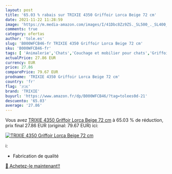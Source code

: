 ```yaml
---
layout: post
title: '65.03 % rabais sur TRIXIE 4350 Griffoir Lorca Beige 72 cm'
date: 2021-11-22 11:28:59
image: 'https://m.media-amazon.com/images/I/41Dbc8Zz9ZS._SL500_._SL400_.jpg'
comments: true
category: ofertas
author: 'tole.es'
slug: 'B000WFCB46-fr TRIXIE 4350 Griffoir Lorca Beige 72 cm'
sku: 'B000WFCB46-fr'
tags: [ 'Animalerie','Chats','Couchage et mobilier pour chats','Griffoirs pour chats','trixie', ]
actualPrice: 27.86 EUR
currency: EUR
price: 27.86
comparePrice: 79.67 EUR
prodname: 'TRIXIE 4350 Griffoir Lorca Beige 72 cm'
country: 'fr'
flag: '🇫🇷'
brand: 'TRIXIE'
buyurl: 'https://www.amazon.fr/dp/B000WFCB46/?tag=tolees0d-21'
descuento: '65.03'
average: '27.86'
---
```


Vous avez [TRIXIE 4350 Griffoir Lorca Beige 72 cm](https://www.amazon.fr/dp/B000WFCB46/?tag=tolees0d-21)  à  65.03 % de réduction, prix final  27.86 EUR (original: 79.67 EUR) ici:

[![TRIXIE 4350 Griffoir Lorca Beige 72 cm](https://m.media-amazon.com/images/I/41Dbc8Zz9ZS._SL500_._SL400_.jpg)](https://www.amazon.fr/dp/B000WFCB46/?tag=tolees0d-21)

ℹ️:

- Fabrication de qualité

[🛒 Achetez-le maintenant!!](https://www.amazon.fr/dp/B000WFCB46/?tag=tolees0d-21)
